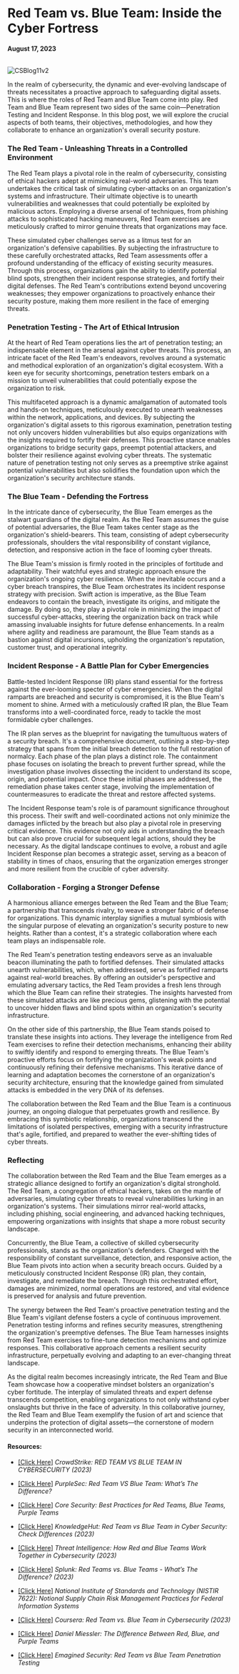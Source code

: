 # Red Team vs. Blue Team: Inside the Cyber Fortress
#### August 17, 2023
###### 

![CSBlog11v2](https://github.com/CJanecka/Wisdom_for_the_Digital_World-My_Blog/assets/131223318/ba706074-c109-4595-bddf-3b414d29c2d9)

In the realm of cybersecurity, the dynamic and ever-evolving landscape of threats necessitates a proactive approach to safeguarding digital assets. This is where the roles of Red Team and Blue Team come into play. Red Team and Blue Team represent two sides of the same coin—Penetration Testing and Incident Response. In this blog post, we will explore the crucial aspects of both teams, their objectives, methodologies, and how they collaborate to enhance an organization's overall security posture.

### The Red Team - Unleashing Threats in a Controlled Environment

The Red Team plays a pivotal role in the realm of cybersecurity, consisting of ethical hackers adept at mimicking real-world adversaries. This team undertakes the critical task of simulating cyber-attacks on an organization's systems and infrastructure. Their ultimate objective is to unearth vulnerabilities and weaknesses that could potentially be exploited by malicious actors. Employing a diverse arsenal of techniques, from phishing attacks to sophisticated hacking maneuvers, Red Team exercises are meticulously crafted to mirror genuine threats that organizations may face.

These simulated cyber challenges serve as a litmus test for an organization's defensive capabilities. By subjecting the infrastructure to these carefully orchestrated attacks, Red Team assessments offer a profound understanding of the efficacy of existing security measures. Through this process, organizations gain the ability to identify potential blind spots, strengthen their incident response strategies, and fortify their digital defenses. The Red Team's contributions extend beyond uncovering weaknesses; they empower organizations to proactively enhance their security posture, making them more resilient in the face of emerging threats.

### Penetration Testing - The Art of Ethical Intrusion

At the heart of Red Team operations lies the art of penetration testing; an indispensable element in the arsenal against cyber threats. This process, an intricate facet of the Red Team's endeavors, revolves around a systematic and methodical exploration of an organization's digital ecosystem. With a keen eye for security shortcomings, penetration testers embark on a mission to unveil vulnerabilities that could potentially expose the organization to risk.

This multifaceted approach is a dynamic amalgamation of automated tools and hands-on techniques, meticulously executed to unearth weaknesses within the network, applications, and devices. By subjecting the organization's digital assets to this rigorous examination, penetration testing not only uncovers hidden vulnerabilities but also equips organizations with the insights required to fortify their defenses. This proactive stance enables organizations to bridge security gaps, preempt potential attackers, and bolster their resilience against evolving cyber threats. The systematic nature of penetration testing not only serves as a preemptive strike against potential vulnerabilities but also solidifies the foundation upon which the organization's security architecture stands.

### The Blue Team - Defending the Fortress

In the intricate dance of cybersecurity, the Blue Team emerges as the stalwart guardians of the digital realm. As the Red Team assumes the guise of potential adversaries, the Blue Team takes center stage as the organization's shield-bearers. This team, consisting of adept cybersecurity professionals, shoulders the vital responsibility of constant vigilance, detection, and responsive action in the face of looming cyber threats.

The Blue Team's mission is firmly rooted in the principles of fortitude and adaptability. Their watchful eyes and strategic approach ensure the organization's ongoing cyber resilience. When the inevitable occurs and a cyber breach transpires, the Blue Team orchestrates its incident response strategy with precision. Swift action is imperative, as the Blue Team endeavors to contain the breach, investigate its origins, and mitigate the damage. By doing so, they play a pivotal role in minimizing the impact of successful cyber-attacks, steering the organization back on track while amassing invaluable insights for future defense enhancements. In a realm where agility and readiness are paramount, the Blue Team stands as a bastion against digital incursions, upholding the organization's reputation, customer trust, and operational integrity.

### Incident Response - A Battle Plan for Cyber Emergencies

Battle-tested Incident Response (IR) plans stand essential for the fortress against the ever-looming specter of cyber emergencies. When the digital ramparts are breached and security is compromised, it is the Blue Team's moment to shine. Armed with a meticulously crafted IR plan, the Blue Team transforms into a well-coordinated force, ready to tackle the most formidable cyber challenges.

The IR plan serves as the blueprint for navigating the tumultuous waters of a security breach. It's a comprehensive document, outlining a step-by-step strategy that spans from the initial breach detection to the full restoration of normalcy. Each phase of the plan plays a distinct role. The containment phase focuses on isolating the breach to prevent further spread, while the investigation phase involves dissecting the incident to understand its scope, origin, and potential impact. Once these initial phases are addressed, the remediation phase takes center stage, involving the implementation of countermeasures to eradicate the threat and restore affected systems.

The Incident Response team's role is of paramount significance throughout this process. Their swift and well-coordinated actions not only minimize the damages inflicted by the breach but also play a pivotal role in preserving critical evidence. This evidence not only aids in understanding the breach but can also prove crucial for subsequent legal actions, should they be necessary. As the digital landscape continues to evolve, a robust and agile Incident Response plan becomes a strategic asset, serving as a beacon of stability in times of chaos, ensuring that the organization emerges stronger and more resilient from the crucible of cyber adversity.

### Collaboration - Forging a Stronger Defense

A harmonious alliance emerges between the Red Team and the Blue Team; a partnership that transcends rivalry, to weave a stronger fabric of defense for organizations. This dynamic interplay signifies a mutual symbiosis with the singular purpose of elevating an organization's security posture to new heights. Rather than a contest, it's a strategic collaboration where each team plays an indispensable role.

The Red Team's penetration testing endeavors serve as an invaluable beacon illuminating the path to fortified defenses. Their simulated attacks unearth vulnerabilities, which, when addressed, serve as fortified ramparts against real-world breaches. By offering an outsider's perspective and emulating adversary tactics, the Red Team provides a fresh lens through which the Blue Team can refine their strategies. The insights harvested from these simulated attacks are like precious gems, glistening with the potential to uncover hidden flaws and blind spots within an organization's security infrastructure.

On the other side of this partnership, the Blue Team stands poised to translate these insights into actions. They leverage the intelligence from Red Team exercises to refine their detection mechanisms, enhancing their ability to swiftly identify and respond to emerging threats. The Blue Team's proactive efforts focus on fortifying the organization's weak points and continuously refining their defensive mechanisms. This iterative dance of learning and adaptation becomes the cornerstone of an organization's security architecture, ensuring that the knowledge gained from simulated attacks is embedded in the very DNA of its defenses.

The collaboration between the Red Team and the Blue Team is a continuous journey, an ongoing dialogue that perpetuates growth and resilience. By embracing this symbiotic relationship, organizations transcend the limitations of isolated perspectives, emerging with a security infrastructure that's agile, fortified, and prepared to weather the ever-shifting tides of cyber threats.

### Reflecting

The collaboration between the Red Team and the Blue Team emerges as a strategic alliance designed to fortify an organization's digital stronghold. The Red Team, a congregation of ethical hackers, takes on the mantle of adversaries, simulating cyber threats to reveal vulnerabilities lurking in an organization's systems. Their simulations mirror real-world attacks, including phishing, social engineering, and advanced hacking techniques, empowering organizations with insights that shape a more robust security landscape.

Concurrently, the Blue Team, a collective of skilled cybersecurity professionals, stands as the organization's defenders. Charged with the responsibility of constant surveillance, detection, and responsive action, the Blue Team pivots into action when a security breach occurs. Guided by a meticulously constructed Incident Response (IR) plan, they contain, investigate, and remediate the breach. Through this orchestrated effort, damages are minimized, normal operations are restored, and vital evidence is preserved for analysis and future prevention.

The synergy between the Red Team's proactive penetration testing and the Blue Team's vigilant defense fosters a cycle of continuous improvement. Penetration testing informs and refines security measures, strengthening the organization's preemptive defenses. The Blue Team harnesses insights from Red Team exercises to fine-tune detection mechanisms and optimize responses. This collaborative approach cements a resilient security infrastructure, perpetually evolving and adapting to an ever-changing threat landscape.

As the digital realm becomes increasingly intricate, the Red Team and Blue Team showcase how a cooperative mindset bolsters an organization's cyber fortitude. The interplay of simulated threats and expert defense transcends competition, enabling organizations to not only withstand cyber onslaughts but thrive in the face of adversity. In this collaborative journey, the Red Team and Blue Team exemplify the fusion of art and science that underpins the protection of digital assets—the cornerstone of modern security in an interconnected world.

#### Resources:

- [[Click Here]](https://www.crowdstrike.com/cybersecurity-101/red-team-vs-blue-team/) *CrowdStrike: RED TEAM VS BLUE TEAM IN CYBERSECURITY (2023)*

- [[Click Here]](https://purplesec.us/red-team-vs-blue-team-cyber-security/) *PurpleSec: Red Team VS Blue Team: What’s The Difference?*

- [[Click Here]](https://www.coresecurity.com/blog/best-practices-red-teams-blue-teams-purple-teams) *Core Security: Best Practices for Red Teams, Blue Teams, Purple Teams*

- [[Click Here]](https://www.knowledgehut.com/blog/security/red-team-vs-blue-team) *KnowledgeHut: Red Team vs Blue Team in Cyber Security: Check Differences (2023)*

- [[Click Here]](https://www.threatintelligence.com/blog/red-team-vs-blue-team) *Threat Intelligence: How Red and Blue Teams Work Together in Cybersecurity (2023)*

- [[Click Here]](https://www.splunk.com/en_us/blog/learn/red-team-vs-blue-team.html) *Splunk: Red Teams vs. Blue Teams - What’s The Difference? (2023)*

- [[Click Here]](https://nvlpubs.nist.gov/nistpubs/ir/2012/NIST.IR.7622.pdf) *National Institute of Standards and Technology (NISTIR 7622):  Notional Supply Chain Risk Management Practices for Federal Information Systems*

- [[Click Here]](https://www.coursera.org/articles/red-team-vs-blue-team) *Coursera: Red Team vs. Blue Team in Cybersecurity (2023)*

- [[Click Here]](https://danielmiessler.com/p/red-blue-purple-teams/) *Daniel Miessler: The Difference Between Red, Blue, and Purple Teams*

- [[Click Here]](https://www.emagined.com/red-team-and-blue-team) *Emagined Security: Red Team vs Blue Team Penetration Testing*
